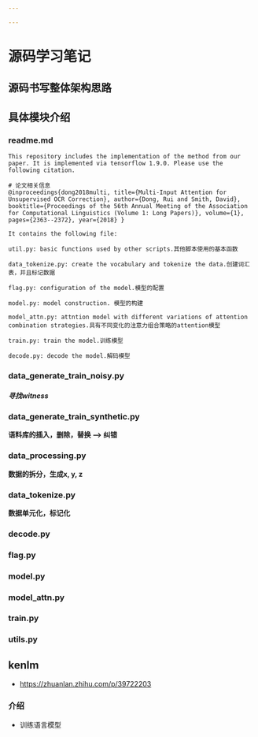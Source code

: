 ```yaml
---

---
```


# **源码学习笔记**

## **源码书写整体架构思路**







## **具体模块介绍**

### **readme.md**

~~~
This repository includes the implementation of the method from our paper. It is implemented via tensorflow 1.9.0. Please use the following citation.

# 论文相关信息
@inproceedings{dong2018multi, title={Multi-Input Attention for Unsupervised OCR Correction}, author={Dong, Rui and Smith, David}, booktitle={Proceedings of the 56th Annual Meeting of the Association for Computational Linguistics (Volume 1: Long Papers)}, volume={1}, pages={2363--2372}, year={2018} }

It contains the following file:

util.py: basic functions used by other scripts.其他脚本使用的基本函数

data_tokenize.py: create the vocabulary and tokenize the data.创建词汇表，并且标记数据

flag.py: configuration of the model.模型的配置

model.py: model construction. 模型的构建

model_attn.py: attntion model with different variations of attention combination strategies.具有不同变化的注意力组合策略的attention模型

train.py: train the model.训练模型

decode.py: decode the model.解码模型
~~~

### **data_generate_train_noisy.py**

##### **寻找witness**





### **data_generate_train_synthetic.py**

**语料库的插入，删除，替换 ——>  纠错**



### data_processing.py

**数据的拆分，生成x, y, z**



### **data_tokenize.py**

**数据单元化，标记化**



### **decode.py**



### **flag.py**





### **model.py**





### **model_attn.py**



### train.py



### **utils.py**



## **kenlm**

- <https://zhuanlan.zhihu.com/p/39722203>

### 介绍

- 训练语言模型

